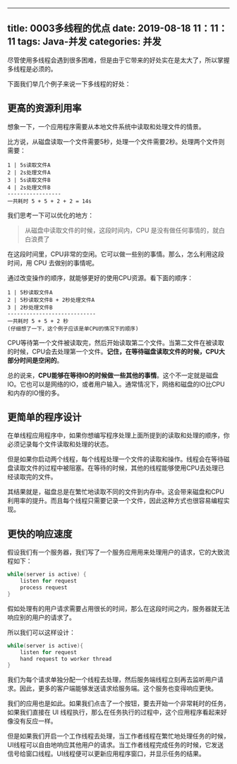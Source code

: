 
---
title: 0003多线程的优点
date: 2019-08-18 11：11：11
tags: Java-并发
categories: 并发
---

尽管使用多线程会遇到很多困难，但是由于它带来的好处实在是太大了，所以掌握多线程是必须的。

下面我们举几个例子来说一下多线程的好处：



## 更高的资源利用率

想象一下，一个应用程序需要从本地文件系统中读取和处理文件的情景。

比方说，从磁盘读取一个文件需要5秒，处理一个文件需要2秒。处理两个文件则需要：

```
1 | 5s读取文件A
2 | 2s处理文件A
3 | 5s读取文件B
4 | 2s处理文件B
-----------------
一共耗时 5 + 5 + 2 + 2 = 14s
```

我们思考一下可以优化的地方：

> 从磁盘中读取文件的时候，这段时间内，CPU 是没有做任何事情的，就白白浪费了

在这段时间里，CPU非常的空闲。它可以做一些别的事情。那么，怎么利用这段时间，用 CPU 去做别的事情呢。

通过改变操作的顺序，就能够更好的使用CPU资源。看下面的顺序：

```
1 | 5秒读取文件A
2 | 5秒读取文件B + 2秒处理文件A
3 | 2秒处理文件B
----------------------------
一共耗时 5 + 5 + 2 秒
(仔细想了一下，这个例子应该是单CPU的情况下的顺序)
```

CPU等待第一个文件被读取完，然后开始读取第二个文件。当第二文件在被读取的时候，CPU会去处理第一个文件。**记住，在等待磁盘读取文件的时候，CPU大部分时间是空闲的**。

总的说来，**CPU能够在等待IO的时候做一些其他的事情**。这个不一定就是磁盘IO。它也可以是网络的IO，或者用户输入。通常情况下，网络和磁盘的IO比CPU和内存的IO慢的多。



## 更简单的程序设计

在单线程应用程序中，如果你想编写程序处理上面所提到的读取和处理的顺序，你必须记录每个文件读取和处理的状态。

但是如果你启动两个线程，每个线程处理一个文件的读取和操作。线程会在等待磁盘读取文件的过程中被阻塞。在等待的时候，其他的线程能够使用CPU去处理已经读取完的文件。

其结果就是，磁盘总是在繁忙地读取不同的文件到内存中。这会带来磁盘和CPU利用率的提升。而且每个线程只需要记录一个文件，因此这种方式也很容易编程实现。



## 更快的响应速度

假设我们有一个服务器，我们写了一个服务应用用来处理用户的请求，它的大致流程如下：

```java
while(server is active) {
    listen for request
	process request
}
```

假如处理有的用户请求需要占用很长的时间，那么在这段时间之内，服务器就无法响应别的用户的请求了。

所以我们可以这样设计：

```java
while(server is active){
    listen for request
    hand request to worker thread
}
```

我们为每个请求单独分配一个线程去处理，然后服务端线程立刻再去监听用户请求。因此，更多的客户端能够发送请求给服务端。这个服务也变得响应更快。



我们的应用也是如此。如果我们点击了一个按钮，要去开始一个非常耗时的任务，如果我们直接在 UI 线程执行，那么在任务执行的过程中，这个应用程序看起来好像没有反应一样。

但是如果我们开启一个工作线程去处理，当工作者线程在繁忙地处理任务的时候，UI线程可以自由地响应其他用户的请求。当工作者线程完成任务的时候，它发送信号给窗口线程。UI线程便可以更新应用程序窗口，并显示任务的结果。

